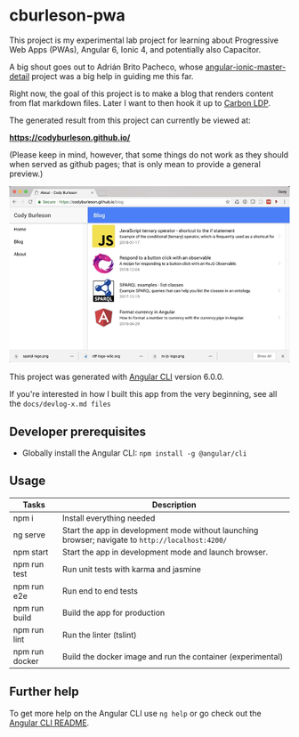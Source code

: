# cburleson-pwa

This project is my experimental lab project for learning about Progressive Web Apps (PWAs), Angular 6, 
Ionic 4, and potentially also Capacitor.

A big shout goes out to Adrián Brito Pacheco, whose [angular-ionic-master-detail](https://github.com/abritopach/angular-ionic-master-detail) project was a big help in guiding me this far.

Right now, the goal of this project is to make a blog that renders content from flat markdown files. Later I want to then 
hook it up to [Carbon LDP](https://carbonldp.com).

The generated result from this project can currently be viewed at:

**https://codyburleson.github.io/**

(Please keep in mind, however, that some things do not work as they should when served as github pages; that is only 
mean to provide a general preview.)

![Rendered example from the project](screenshot-for-readme.jpg)

This project was generated with [Angular CLI](https://github.com/angular/angular-cli) version 6.0.0.

If you're interested in how I built this app from the very beginning, see all the `docs/devlog-x.md files`

## Developer prerequisites

- Globally install the Angular CLI: `npm install -g @angular/cli`

## Usage

Tasks                    | Description
-------------------------|---------------------------------------------------------------------------------------------------------------
npm i                    | Install everything needed
ng serve                 | Start the app in development mode without launching browser; navigate to `http://localhost:4200/`
npm start                | Start the app in development mode and launch browser.
npm run test             | Run unit tests with karma and jasmine
npm run e2e              | Run end to end tests
npm run build            | Build the app for production
npm run lint             | Run the linter (tslint)
npm run docker           | Build the docker image and run the container (experimental)

## Further help

To get more help on the Angular CLI use `ng help` or go check out the [Angular CLI README](https://github.com/angular/angular-cli/blob/master/README.md).
